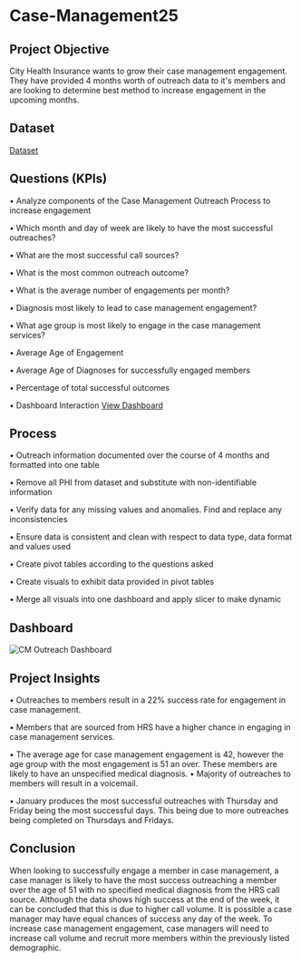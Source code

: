 # Case-Management25
## Project Objective
City Health Insurance wants to grow their case management engagement. They have provided 4 months worth of outreach data to it's members and are looking to determine best method to increase engagement in the upcoming months. 

## Dataset
<a href=https://github.com/YogaDrew/Case-Management-Outreach/blob/main/CM%20Outreach%20dataset.xlsx>Dataset</a>

## Questions (KPIs) 
•	Analyze components of the Case Management Outreach Process to increase engagement

•	Which month and day of week are likely to have the most successful outreaches?

•	What are the most successful call sources? 

•	What is the most common outreach outcome?

•	What is the average number of engagements per month?

•	Diagnosis most likely to lead to case management engagement?

•	What age group is most likely to engage in the case management services?

•	Average Age of Engagement

•	Average Age of Diagnoses for successfully engaged members

•	Percentage of total successful outcomes

•	Dashboard Interaction <a href=https://github.com/YogaDrew/Case-Management-Outreach/blob/main/CM%20Outreach%20Dashboard.png>View Dashboard</a>

## Process
•	Outreach information documented over the course of 4 months and formatted into one table

•	Remove all PHI from dataset and substitute with non-identifiable information

•	Verify data for any missing values and anomalies. Find and replace any inconsistencies

•	Ensure data is consistent and clean with respect to data type, data format and values used

•	Create pivot tables according to the questions asked

•	Create visuals to exhibit data provided in pivot tables

•	Merge all visuals into one dashboard and apply slicer to make dynamic

## Dashboard
![CM Outreach Dashboard](https://github.com/user-attachments/assets/3e244f6e-cde8-41a6-9170-9b8177572ad1)

## Project Insights
•	Outreaches to members result in a 22% success rate for engagement in case management.

•	Members that are sourced from HRS have a higher chance in engaging in case management services.

•	The average age for case management engagement is 42, however the age group with the most engagement is 51 an over. These members are likely to have an unspecified medical diagnosis. 
•	Majority of outreaches  to members will result in a voicemail.

•	January produces the most successful outreaches with Thursday and Friday being the most successful days. This being due to more outreaches being completed on Thursdays and Fridays.

## Conclusion
When looking to successfully engage a member in case management, a case manager is likely to have the most success outreaching a member over the age of 51 with no specified medical diagnosis from the HRS call source. Although the data shows high success at the end of the week, it can be concluded that this is due to higher call volume. It is possible a case manager may have equal chances of success any day of the week.  To increase case management engagement, case managers will need to increase call volume and recruit more members within the previously listed demographic. 





